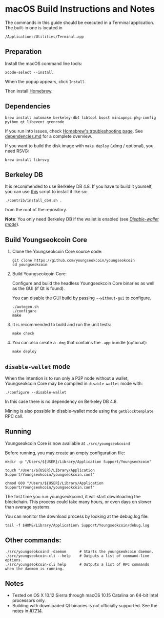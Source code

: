 # macOS Build Instructions and Notes

The commands in this guide should be executed in a Terminal application.
The built-in one is located in
```
/Applications/Utilities/Terminal.app
```

## Preparation
Install the macOS command line tools:

```shell
xcode-select --install
```

When the popup appears, click `Install`.

Then install [Homebrew](https://brew.sh).

## Dependencies
```shell
brew install automake berkeley-db4 libtool boost miniupnpc pkg-config python qt libevent qrencode
```

If you run into issues, check [Homebrew's troubleshooting page](https://docs.brew.sh/Troubleshooting).
See [dependencies.md](dependencies.md) for a complete overview.

If you want to build the disk image with `make deploy` (.dmg / optional), you need RSVG:
```shell
brew install librsvg
```

## Berkeley DB
It is recommended to use Berkeley DB 4.8. If you have to build it yourself,
you can use [this](/contrib/install_db4.sh) script to install it
like so:

```shell
./contrib/install_db4.sh .
```

from the root of the repository.

**Note**: You only need Berkeley DB if the wallet is enabled (see [*Disable-wallet mode*](/doc/build-osx.md#disable-wallet-mode)).

## Build Youngseokcoin Core

1. Clone the Youngseokcoin Core source code:
    ```shell
    git clone https://github.com/youngseokcoin/youngseokcoin
    cd youngseokcoin
    ```

2.  Build Youngseokcoin Core:

    Configure and build the headless Youngseokcoin Core binaries as well as the GUI (if Qt is found).

    You can disable the GUI build by passing `--without-gui` to configure.
    ```shell
    ./autogen.sh
    ./configure
    make
    ```

3.  It is recommended to build and run the unit tests:
    ```shell
    make check
    ```

4.  You can also create a  `.dmg` that contains the `.app` bundle (optional):
    ```shell
    make deploy
    ```

## `disable-wallet` mode
When the intention is to run only a P2P node without a wallet, Youngseokcoin Core may be
compiled in `disable-wallet` mode with:
```shell
./configure --disable-wallet
```

In this case there is no dependency on Berkeley DB 4.8.

Mining is also possible in disable-wallet mode using the `getblocktemplate` RPC call.

## Running
Youngseokcoin Core is now available at `./src/youngseokcoind`

Before running, you may create an empty configuration file:
```shell
mkdir -p "/Users/${USER}/Library/Application Support/Youngseokcoin"

touch "/Users/${USER}/Library/Application Support/Youngseokcoin/youngseokcoin.conf"

chmod 600 "/Users/${USER}/Library/Application Support/Youngseokcoin/youngseokcoin.conf"
```

The first time you run youngseokcoind, it will start downloading the blockchain. This process could
take many hours, or even days on slower than average systems.

You can monitor the download process by looking at the debug.log file:
```shell
tail -f $HOME/Library/Application\ Support/Youngseokcoin/debug.log
```

## Other commands:
```shell
./src/youngseokcoind -daemon      # Starts the youngseokcoin daemon.
./src/youngseokcoin-cli --help    # Outputs a list of command-line options.
./src/youngseokcoin-cli help      # Outputs a list of RPC commands when the daemon is running.
```

## Notes
* Tested on OS X 10.12 Sierra through macOS 10.15 Catalina on 64-bit Intel
processors only.
* Building with downloaded Qt binaries is not officially supported. See the notes in [#7714](https://github.com/youngseokcoin/youngseokcoin/issues/7714).
